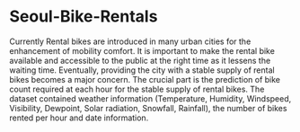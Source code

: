 # Seoul-Bike-Rentals
Currently Rental bikes are introduced in many urban cities for the enhancement of mobility comfort. It is important to make the rental bike available and accessible to the public at the right time as it lessens the waiting time. Eventually, providing the city with a stable supply of rental bikes becomes a major concern. The crucial part is the prediction of bike count required at each hour for the stable supply of rental bikes.  The dataset contained weather information (Temperature, Humidity, Windspeed, Visibility, Dewpoint, Solar radiation, Snowfall, Rainfall), the number of bikes rented per hour and date information.
